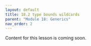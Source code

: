 ```yaml
---
layout: default
title: 18.2 type bounds wildcards
parent: "Module 18: Generics"
nav_order: 2
---
```


Content for this lesson is coming soon.
